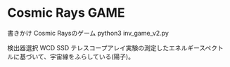 # Cosmic Rays GAME
書きかけ
Cosmic Raysのゲーム
python3 inv_game_v2.py

検出器選択
  WCD     SSD
テレスコープアレイ実験の測定したエネルギースペクトルに基づいて、宇宙線をふらしている(陽子)。
